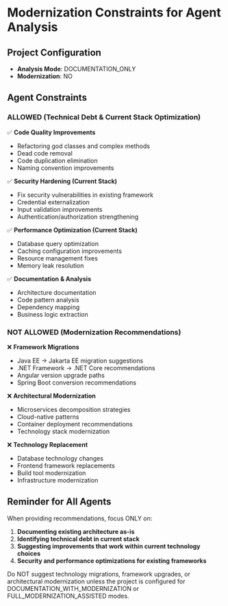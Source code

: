 # Modernization Constraints for Agent Analysis

## Project Configuration
- **Analysis Mode**: DOCUMENTATION_ONLY
- **Modernization**: NO

## Agent Constraints

### ALLOWED (Technical Debt & Current Stack Optimization)
✅ **Code Quality Improvements**
- Refactoring god classes and complex methods
- Dead code removal
- Code duplication elimination
- Naming convention improvements

✅ **Security Hardening (Current Stack)**
- Fix security vulnerabilities in existing framework
- Credential externalization
- Input validation improvements
- Authentication/authorization strengthening

✅ **Performance Optimization (Current Stack)**
- Database query optimization
- Caching configuration improvements
- Resource management fixes
- Memory leak resolution

✅ **Documentation & Analysis**
- Architecture documentation
- Code pattern analysis
- Dependency mapping
- Business logic extraction

### NOT ALLOWED (Modernization Recommendations)
❌ **Framework Migrations**
- Java EE → Jakarta EE migration suggestions
- .NET Framework → .NET Core recommendations
- Angular version upgrade paths
- Spring Boot conversion recommendations

❌ **Architectural Modernization**
- Microservices decomposition strategies
- Cloud-native patterns
- Container deployment recommendations
- Technology stack modernization

❌ **Technology Replacement**
- Database technology changes
- Frontend framework replacements
- Build tool modernization
- Infrastructure modernization

## Reminder for All Agents
When providing recommendations, focus ONLY on:
1. **Documenting existing architecture as-is**
2. **Identifying technical debt in current stack**
3. **Suggesting improvements that work within current technology choices**
4. **Security and performance optimizations for existing frameworks**

Do NOT suggest technology migrations, framework upgrades, or architectural modernization unless the project is configured for DOCUMENTATION_WITH_MODERNIZATION or FULL_MODERNIZATION_ASSISTED modes.